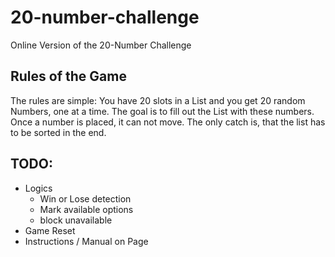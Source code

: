 # 20-number-challenge

Online Version of the 20-Number Challenge

## Rules of the Game

The rules are simple: You have 20 slots in a List and you get 20 random Numbers, one at a time. The goal is to fill out the List with these numbers. Once a number is placed, it can not move. The only catch is, that the list has to be sorted in the end.

## TODO:

-   Logics
    -   Win or Lose detection
    -   Mark available options
    -   block unavailable
-   Game Reset
-   Instructions / Manual on Page
